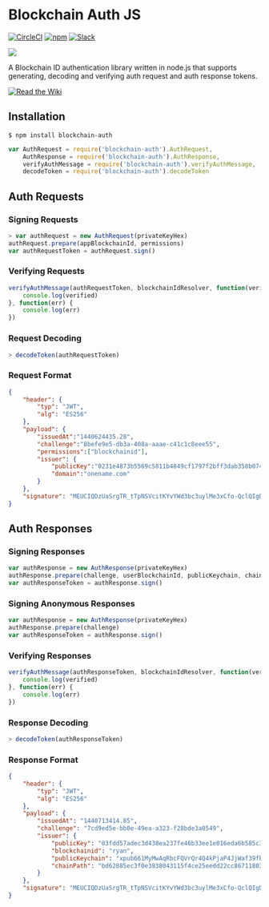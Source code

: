 # Blockchain Auth JS

[![CircleCI](https://img.shields.io/circleci/project/blockstack/blockchain-auth-js.svg)](https://circleci.com/gh/blockstack/blockchain-auth-js/tree/master)
[![npm](https://img.shields.io/npm/l/blockchain-auth.svg)](https://www.npmjs.com/package/blockchain-auth)
[![Slack](http://slack.blockstack.org/badge.svg)](http://slack.blockstack.org/)

[![](https://nodei.co/npm/blockchain-auth.png?downloads=true)](https://www.npmjs.com/package/blockchain-auth)

A Blockchain ID authentication library written in node.js that supports generating, decoding and verifying auth request and auth response tokens.

[![Read the Wiki](https://raw.githubusercontent.com/blockstack/blockchain-id/master/images/read-the-wiki.png)](https://github.com/blockstack/blockchain-id/wiki/Blockchain-Auth)

## Installation

```
$ npm install blockchain-auth
```

```js
var AuthRequest = require('blockchain-auth').AuthRequest,
    AuthResponse = require('blockchain-auth').AuthResponse,
    verifyAuthMessage = require('blockchain-auth').verifyAuthMessage,
    decodeToken = require('blockchain-auth').decodeToken
```

## Auth Requests

### Signing Requests

```js
> var authRequest = new AuthRequest(privateKeyHex)
authRequest.prepare(appBlockchainId, permissions)
var authRequestToken = authRequest.sign()
```

### Verifying Requests

```js
verifyAuthMessage(authRequestToken, blockchainIdResolver, function(verified) {
    console.log(verified)
}, function(err) {
    console.log(err)
})
```

### Request Decoding

```js
> decodeToken(authRequestToken)
```

### Request Format

```json
{
    "header": {
        "typ": "JWT",
        "alg": "ES256"
    },
    "payload": {
        "issuedAt":"1440624435.28",
        "challenge":"8befe9e5-db3a-408a-aaae-c41c1c8eee55",
        "permissions":["blockchainid"],
        "issuer": {
            "publicKey":"0231e4873b5569c5811b4849cf1797f2bff3dab358b07416aa7a9af638f7182ca3",
            "domain":"onename.com"
        }
    },
    "signature": "MEUCIQDzUaSrgTR_tTpNSVcitKYvYWd3bc3uylMe3xCfo-QclQIgDLN1hgXSyqiEk0AGQ21XB2wzuqrotTmE_yN3pn4f_38"
}
```

## Auth Responses

### Signing Responses

```js
var authResponse = new AuthResponse(privateKeyHex)
authResponse.prepare(challenge, userBlockchainId, publicKeychain, chainPath)
var authResponseToken = authResponse.sign()
```

### Signing Anonymous Responses

```js
var authResponse = new AuthResponse(privateKeyHex)
authResponse.prepare(challenge)
var authResponseToken = authResponse.sign()
```

### Verifying Responses

```js
verifyAuthMessage(authResponseToken, blockchainIdResolver, function(verified) {
    console.log(verified)
}, function(err) {
    console.log(err)
})
```

### Response Decoding

```js
> decodeToken(authResponseToken)
```

### Response Format

```json
{
    "header": {
        "typ": "JWT",
        "alg": "ES256"
    },
    "payload": {
        "issuedAt": "1440713414.85",
        "challenge": "7cd9ed5e-bb0e-49ea-a323-f28bde3a0549",
        "issuer": {
            "publicKey": "03fdd57adec3d438ea237fe46b33ee1e016eda6b585c3e27ea66686c2ea5358479",
            "blockchainid": "ryan",
            "publicKeychain": "xpub661MyMwAqRbcFQVrQr4Q4kPjaP4JjWaf39fBVKjPdK6oGBayE46GAmKzo5UDPQdLSM9DufZiP8eauy56XNuHicBySvZp7J5wsyQVpi2axzZ",
            "chainPath": "bd62885ec3f0e3838043115f4ce25eedd22cc86711803fb0c19601eeef185e39"
        }
    },
    "signature": "MEUCIQDzUaSrgTR_tTpNSVcitKYvYWd3bc3uylMe3xCfo-QclQIgDLN1hgXSyqiEk0AGQ21XB2wzuqrotTmE_yN3pn4f_38"
}
```
